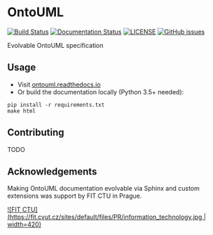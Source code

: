 # OntoUML

[![Build Status](https://travis-ci.org/OntoUML/OntoUML.svg?branch=master)](https://travis-ci.org/OntoUML/OntoUML)
[![Documentation Status](https://readthedocs.org/projects/ontouml/badge/?version=latest)](https://ontouml.readthedocs.io/en/latest/?badge=latest)
[![LICENSE](https://img.shields.io/github/license/OntoUML/OntoUML.svg)](LICENSE)
[![GitHub issues](https://img.shields.io/github/issues/OntoUML/OntoUML.svg)](https://github.com/OntoUML/OntoUML/issues)

Evolvable OntoUML specification

## Usage

* Visit [ontouml.readthedocs.io](https://ontouml.readthedocs.io)
* Or build the documentation locally (Python 3.5+ needed):

```
pip install -r requirements.txt
make html
```

## Contributing

TODO

## Acknowledgements

Making OntoUML documentation evolvable via Sphinx and custom extensions was support by FIT CTU in Prague.

[![FIT CTU](https://fit.cvut.cz/sites/default/files/PR/information_technology.jpg | width=420)](https://fit.cvut.cz/en)
